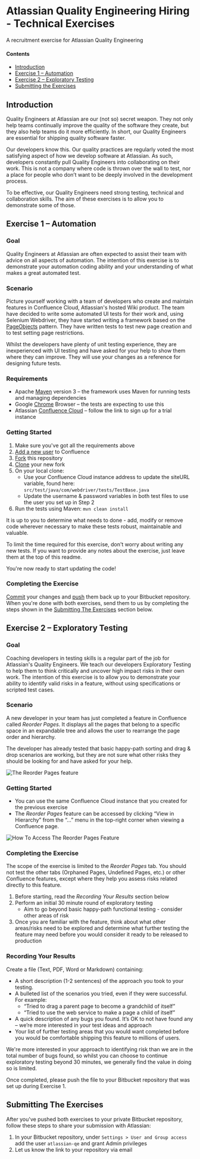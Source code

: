 # Atlassian Quality Engineering Hiring - Technical Exercises

A recruitment exercise for Atlassian Quality Engineering

#### Contents

* [Introduction](#markdown-header-introduction)
* [Exercise 1 – Automation](#markdown-header-exercise-1-automation)
* [Exercise 2 – Exploratory Testing](#markdown-header-exercise-2-exploratory-testing)
* [Submitting the Exercises](#markdown-header-submitting-the-exercises)

## Introduction

Quality Engineers at Atlassian are our (not so) secret weapon. They not only help teams continually improve the quality of the software they create, but they also help teams do it more efficiently. In short, our Quality Engineers are essential for shipping quality software faster.

Our developers know this. Our quality practices are regularly voted the most satisfying aspect of how we develop software at Atlassian. As such, developers constantly pull Quality Engineers into collaborating on their work. This is not a company where code is thrown over the wall to test, nor a place for people who don’t want to be deeply involved in the development process.

To be effective, our Quality Engineers need strong testing, technical and collaboration skills. The aim of these exercises is to allow you to demonstrate some of those.


## Exercise 1 – Automation

### Goal

Quality Engineers at Atlassian are often expected to assist their team with advice on all aspects of automation. The intention of this exercise is to demonstrate your automation coding ability and your understanding of what makes a great automated test.

### Scenario

Picture yourself working with a team of developers who create and maintain features in Confluence Cloud, Atlassian's hosted Wiki product. The team have decided to write some automated UI tests for their work and, using Selenium Webdriver, they have started writing a framework based on the  [PageObjects](https://github.com/SeleniumHQ/selenium/wiki/PageObjects) pattern. They have written tests to test new page creation and to test setting page restrictions.  

Whilst the developers have plenty of unit testing experience, they are inexperienced with UI testing and have asked for your help to show them where they can improve. They will use your changes as a reference for designing future tests.

### Requirements

* Apache [Maven](https://maven.apache.org/) version 3 – the framework uses Maven for running tests and managing dependencies
* Google [Chrome](https://www.google.com.au/chrome/) Browser – the tests are expecting to use this
* Atlassian [Confluence Cloud](https://www.atlassian.com/ondemand/signup/form?product=confluence.ondemand) – follow the link to sign up for a trial instance

### Getting Started

1. Make sure you've got all the requirements above
1. [Add a new user](https://confluence.atlassian.com/doc/add-users-and-set-permissions-349635148.html) to Confluence
1. [Fork](https://bitbucket.org/atlassian-qe/atlassian-qe-technical-exercises/fork) this repository
1. [Clone](https://confluence.atlassian.com/display/BITBUCKET/Clone+a+repository#Clonearepository-CloningaGitrepository) your new fork
1. On your local clone: 
	* Use your Confluence Cloud instance address to update the siteURL variable, found here: `src/test/java/com/webdriver/tests/TestBase.java`
	* Update the username & password variables in both test files to use the user you set up in Step 2
1. Run the tests using Maven: `mvn clean install`

It is up to you to determine what needs to done - add, modify or remove code wherever necessary to make these tests robust, maintainable and valuable.

To limit the time required for this exercise, don't worry about writing any new tests. If you want to provide any notes about the exercise, just leave them at the top of this readme.

You're now ready to start updating the code!

### Completing the Exercise

[Commit](https://confluence.atlassian.com/display/BITBUCKET/Work+on+local+source+files#Workonlocalsourcefiles-WorkingonfilesinGit) your changes and [push](https://confluence.atlassian.com/display/BITBUCKET/Push+updates+to+a+repo) them back up to your Bitbucket repository. When you're done with both exercises, send them to us by completing the steps shown in the [Submitting The Exercises](#submit) section below.


## Exercise 2 – Exploratory Testing

### Goal

Coaching developers in testing skills is a regular part of the job for Atlassian's Quality Engineers. We teach our developers Exploratory Testing to help them to think critically and uncover high impact risks in their own work. The intention of this exercise is to allow you to demonstrate your ability to identify valid risks in a feature, without using specifications or scripted test cases.

### Scenario

A new developer in your team has just completed a feature in Confluence called _Reorder Pages_. It displays all the pages that belong to a specific space in an expandable tree and allows the user to rearrange the page order and hierarchy. 

The developer has already tested that basic happy-path sorting and drag & drop scenarios are working, but they are not sure what other risks they should be looking for and have asked for your help.

![The Reorder Pages feature](images/exercise2-example_page_tree.png)

### Getting Started

* You can use the same Confluence Cloud instance that you created for the previous exercise
* The _Reorder Pages_ feature can be accessed by clicking “View in Hierarchy” from the “...” menu in the top-right corner when viewing a Confluence page.

![How To Access The Reorder Pages Feature](images/exercise2-how_to_access.png)

### Completing the Exercise

The scope of the exercise is limited to the _Reorder Pages_ tab. You should not test the other tabs (Orphaned Pages, Undefined Pages, etc.) or other Confluence features, except where they help you assess risks related directly to this feature.

1. Before starting, read the _Recording Your Results_ section below
1. Perform an initial 30 minute round of exploratory testing
	* Aim to go beyond basic happy-path functional testing - consider other areas of risk
1. Once you are familiar with the feature, think about what other areas/risks need to be explored and determine what further testing the feature may need before you would consider it ready to be released to production

### Recording Your Results

Create a file (Text, PDF, Word or Markdown) containing:

* A short description (1-2 sentences) of the approach you took to your testing.
* A bulleted list of the scenarios you tried, even if they were successful. For example:
	* “Tried to drag a parent page to become a grandchild of itself”
	* “Tried to use the web service to make a page a child of itself”
* A quick description of any bugs you found. It’s OK to not have found any – we’re more interested in your test ideas and approach
* Your list of further testing areas that you would want completed before you would be comfortable shipping this feature to millions of users.

We're more interested in your approach to identifying risk than we are in the total number of bugs found, so whilst you can choose to continue exploratory testing beyond 30 minutes, we generally find the value in doing so is limited.

Once completed, please push the file to your Bitbucket repository that was set up during Exercise 1.


## Submitting The Exercises

After you've pushed both exercises to your private Bitbucket repository, follow these steps to share your submission with Atlassian:

1. In your Bitbucket repository, under `Settings > User and Group access` add the user `atlassian-qe` and grant Admin privileges
1. Let us know the link to your repository via email
